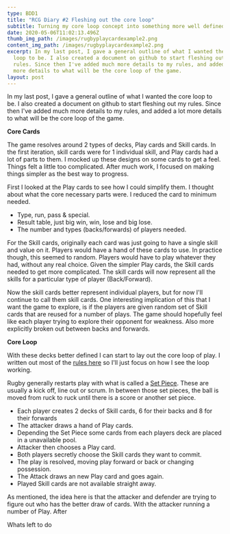 ```yaml
---
type: BDD1
title: "RCG Diary #2 Fleshing out the core loop"
subtitle: Turning my core loop concept into something more well defined.
date: 2020-05-06T11:02:13.496Z
thumb_img_path: /images/rugbyplaycardexample2.png
content_img_path: /images/rugbyplaycardexample2.png
excerpt: In my last post, I gave a general outline of what I wanted the core
  loop to be. I also created a document on github to start fleshing out my
  rules. Since then I've added much more details to my rules, and added a lot
  more details to what will be the core loop of the game.
layout: post
---
```

In my last post, I gave a general outline of what I wanted the core loop to be. I also created a document on github to start fleshing out my rules. Since then I've added much more details to my rules, and added a lot more details to what will be the core loop of the game.

**Core Cards**

The game resolves around 2 types of decks, Play cards and Skill cards. In the first iteration, skill cards were for 1 individual skill, and Play cards had a lot of parts to them. I mocked up these designs on some cards to get a feel. Things felt a little too complicated. After much work, I focused on making things simpler as the best way to progress. 

First I looked at the Play cards to see how I could simplify them. I thought about what the core necessary parts were. I reduced the card to minimum needed. 

* Type, run, pass & special. 
* Result table, just big win, win, lose and big lose.
* The number and types (backs/forwards) of players needed.

For the Skill cards, originally each card was just going to have a single skill and value on it. Players would have a hand of these cards to use. In practice though, this seemed to random. Players would have to play whatever they had, without any real choice. Given the simpler Play cards, the Skill cards needed to get more complicated. The skill cards will now represent all the skills for a particular type of player (Back/Forward).

Now the skill cards better represent individual players, but for now I'll continue to call them skill cards. One interesting implication of this that I want the game to explore, is if the players are given random set of Skill cards that are reused for a number of plays. The game should hopefully feel like each player trying to explore their opponent for weakness. Also more explicitly broken out between backs and forwards.

**Core Loop**

With these decks better defined I can start to lay out the core loop of play. I written out most of the [rules here](https://github.com/aidan-duggan/RugbyCardGame/blob/master/rules.md) so I'll just focus on how I see the loop working.

Rugby generally restarts play with what is called a [Set Piece](https://www.predatorrugbyclub.org/set-pieces). These are usually a kick off, line out or scrum. In between those set pieces, the ball is moved from ruck to ruck until there is a score or another set piece. 

* Each player creates 2 decks of Skill cards, 6 for their backs and 8 for their forwards
* The attacker draws a hand of Play cards.
* Depending the Set Piece some cards from each players deck are placed in a unavailable pool.
* Attacker then chooses a Play card. 
* Both players secretly choose the Skill cards they want to commit.
* The play is resolved, moving play forward or back or changing possession.
* The Attack draws an new Play card and goes again.
* Played Skill cards are not available straight away.

As mentioned, the idea here is that the attacker and defender are trying to figure out who has the better draw of cards. With the attacker running a number of Play. After



Whats left to do